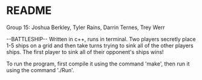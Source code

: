 # README
Group 15: Joshua Berkley, Tyler Rains, Darrin Ternes, Trey Werr

--BATTLESHIP--
Written in c++, runs in terminal.
Two players secretly place 1-5 ships on a grid and then take turns trying to sink all of the other players ships.
The first player to sink all of their opponent's ships wins!

To run the program, first compile it using the command 'make', then run it using the command './Run'.
